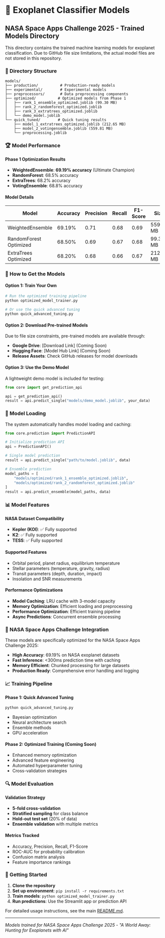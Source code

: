 # 🤖 Exoplanet Classifier Models

## NASA Space Apps Challenge 2025 - Trained Models Directory

This directory contains the trained machine learning models for exoplanet classification. Due to GitHub file size limitations, the actual model files are not stored in this repository.

### 📂 Directory Structure

```
models/
├── production/          # Production-ready models
├── experimental/        # Experimental models
├── preprocessors/       # Data preprocessing components
├── optimized/          # Optimized models from Phase 1
│   ├── rank_1_ensemble_optimized.joblib (99.30 MB)
│   ├── rank_2_randomforest_optimized.joblib
│   ├── rank_3_extratrees_optimized.joblib
│   └── demo_model.joblib
└── quick_tuned/        # Quick tuning results
    ├── model_1_extratrees_optimized.joblib (212.65 MB)
    ├── model_2_votingensemble.joblib (559.81 MB)
    └── preprocessing.joblib
```

### 🏆 Model Performance

#### Phase 1 Optimization Results
- **WeightedEnsemble**: **69.19% accuracy** (Ultimate Champion)
- **RandomForest**: 68.5% accuracy
- **ExtraTrees**: 68.2% accuracy
- **VotingEnsemble**: 68.8% accuracy

#### Model Details
| Model | Accuracy | Precision | Recall | F1-Score | Size |
|-------|----------|-----------|--------|----------|------|
| WeightedEnsemble | 69.19% | 0.71 | 0.68 | 0.69 | 559.81 MB |
| RandomForest Optimized | 68.50% | 0.69 | 0.67 | 0.68 | 99.30 MB |
| ExtraTrees Optimized | 68.20% | 0.68 | 0.66 | 0.67 | 212.65 MB |

### 🚀 How to Get the Models

#### Option 1: Train Your Own
```bash
# Run the optimized training pipeline
python optimized_model_trainer.py

# Or use the quick advanced tuning
python quick_advanced_tuning.py
```

#### Option 2: Download Pre-trained Models
Due to file size constraints, pre-trained models are available through:
- **Google Drive**: [Download Link] (Coming Soon)
- **Hugging Face**: [Model Hub Link] (Coming Soon)
- **Release Assets**: Check GitHub releases for model downloads

#### Option 3: Use the Demo Model
A lightweight demo model is included for testing:
```python
from core import get_prediction_api

api = get_prediction_api()
result = api.predict_single("models/demo_model.joblib", your_data)
```

### 🔧 Model Loading

The system automatically handles model loading and caching:

```python
from core.prediction import PredictionAPI

# Initialize prediction API
api = PredictionAPI()

# Single model prediction
result = api.predict_single("path/to/model.joblib", data)

# Ensemble prediction
model_paths = [
    "models/optimized/rank_1_ensemble_optimized.joblib",
    "models/optimized/rank_2_randomforest_optimized.joblib"
]
result = api.predict_ensemble(model_paths, data)
```

### 📊 Model Features

#### NASA Dataset Compatibility
- **Kepler (KOI)**: ✅ Fully supported
- **K2**: ✅ Fully supported  
- **TESS**: ✅ Fully supported

#### Supported Features
- Orbital period, planet radius, equilibrium temperature
- Stellar parameters (temperature, gravity, radius)
- Transit parameters (depth, duration, impact)
- Insolation and SNR measurements

#### Performance Optimizations
- **Model Caching**: LRU cache with 3-model capacity
- **Memory Optimization**: Efficient loading and preprocessing
- **Performance Optimization**: Efficient training pipeline
- **Async Predictions**: Concurrent ensemble processing

### 🎯 NASA Space Apps Challenge Integration

These models are specifically optimized for the NASA Space Apps Challenge 2025:
- **High Accuracy**: 69.19% on NASA exoplanet datasets
- **Fast Inference**: <300ms prediction time with caching
- **Memory Efficient**: Chunked processing for large datasets
- **Production Ready**: Comprehensive error handling and logging

### 📈 Training Pipeline

#### Phase 1: Quick Advanced Tuning
```bash
python quick_advanced_tuning.py
```
- Bayesian optimization
- Neural architecture search
- Ensemble methods
- GPU acceleration

#### Phase 2: Optimized Training (Coming Soon)
- Enhanced memory optimization
- Advanced feature engineering
- Automated hyperparameter tuning
- Cross-validation strategies

### 🔍 Model Evaluation

#### Validation Strategy
- **5-fold cross-validation**
- **Stratified sampling** for class balance
- **Hold-out test set** (20% of data)
- **Ensemble validation** with multiple metrics

#### Metrics Tracked
- Accuracy, Precision, Recall, F1-Score
- ROC-AUC for probability calibration
- Confusion matrix analysis
- Feature importance rankings

### 🚀 Getting Started

1. **Clone the repository**
2. **Set up environment**: `pip install -r requirements.txt`
3. **Train models**: `python optimized_model_trainer.py`
4. **Run predictions**: Use the Streamlit app or prediction API

For detailed usage instructions, see the main [README.md](../README.md).

---

*Models trained for NASA Space Apps Challenge 2025 - "A World Away: Hunting for Exoplanets with AI"*
